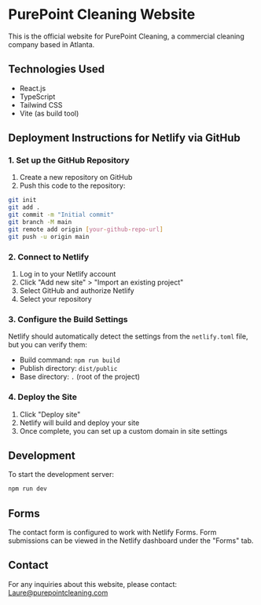 # PurePoint Cleaning Website

This is the official website for PurePoint Cleaning, a commercial cleaning company based in Atlanta.

## Technologies Used

- React.js
- TypeScript
- Tailwind CSS
- Vite (as build tool)

## Deployment Instructions for Netlify via GitHub

### 1. Set up the GitHub Repository

1. Create a new repository on GitHub
2. Push this code to the repository:

```bash
git init
git add .
git commit -m "Initial commit"
git branch -M main
git remote add origin [your-github-repo-url]
git push -u origin main
```

### 2. Connect to Netlify

1. Log in to your Netlify account
2. Click "Add new site" > "Import an existing project"
3. Select GitHub and authorize Netlify
4. Select your repository

### 3. Configure the Build Settings

Netlify should automatically detect the settings from the `netlify.toml` file, but you can verify them:

- Build command: `npm run build`
- Publish directory: `dist/public`
- Base directory: `.` (root of the project)

### 4. Deploy the Site

1. Click "Deploy site"
2. Netlify will build and deploy your site
3. Once complete, you can set up a custom domain in site settings

## Development

To start the development server:

```bash
npm run dev
```

## Forms

The contact form is configured to work with Netlify Forms. Form submissions can be viewed in the Netlify dashboard under the "Forms" tab.

## Contact

For any inquiries about this website, please contact: Laure@purepointcleaning.com